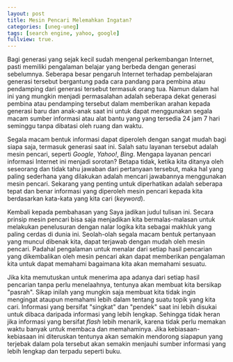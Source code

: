 ```yaml
---
layout: post
title: Mesin Pencari Melemahkan Ingatan?
categories: [uneg-uneg]
tags: [search engine, yahoo, google]
fullview: true.
---
```


Bagi generasi yang sejak kecil sudah mengenal perkembangan Internet, pasti memiliki pengalaman belajar yang berbeda dengan generasi sebelumnya. Seberapa besar pengaruh Internet terhadap pembelajaran generasi tersebut bergantung pada cara pandang para pembina atau pendamping dari generasi tersebut termasuk orang tua. Namun dalam hal ini yang mungkin menjadi permasalahan adalah seberapa dekat generasi pembina atau pendamping tersebut dalam memberikan arahan kepada generasi baru dan anak-anak saat ini untuk dapat menggunakan segala macam sumber informasi atau alat bantu yang yang tersedia 24 jam 7 hari seminggu tanpa dibatasi oleh ruang dan waktu.

Segala macam bentuk informasi dapat diperoleh dengan sangat mudah bagi siapa saja, termasuk generasi saat ini. Salah satu layanan tersebut adalah mesin pencari, seperti *Google*, *Yahoo!*, *Bing*. Mengapa layanan pencari informasi Internet ini menjadi sorotan? Betapa tidak, ketika kita ditanya oleh seseorang dan tidak tahu jawaban dari pertanyaan tersebut, maka hal yang paling sederhana yang dilakukan adalah mencari jawabannya menggunakan mesin pencari. Sekarang yang penting untuk diperhatikan adalah seberapa tepat dan benar informasi yang diperoleh mesin pencari kepada kita berdasarkan kata-kata yang kita cari (*keyword*). 

Kembali kepada pembahasan yang Saya jadikan judul tulisan ini. Secara prinsip mesin pencari bisa saja menjadikan kita bermalas-malasan untuk melakukan penelusuran dengan nalar logika kita sebagai makhluk yang paling cerdas di dunia ini. Seolah-olah segala macam bentuk pertanyaan yang muncul dibenak kita, dapat terjawab dengan mudah oleh mesin pencari. Padahal pengalaman untuk menalar dari setiap hasil pencarian yang dikembalikan oleh mesin pencari akan dapat memberikan pengalaman kita untuk dapat memahami bagaimana kita akan memahami sesuatu.

Jika kita memutuskan untuk menerima apa adanya dari setiap hasil pencarian tanpa perlu menelaahnya, tentunya akan membuat kita bersikap "pasrah". Sikap inilah yang mungkin saja membuat kita tidak ingin mengingat ataupun memahami lebih dalam tentang suatu topik yang kita cari. Informasi yang bersifat "singkat" dan "pendek" saat ini lebih disukai untuk dibaca daripada informasi yang lebih lengkap. Sehingga tidak heran jika informasi yang bersifat *flash* lebih menarik, karena tidak perlu memakan waktu banyak untuk membaca dan memahaminya. Jika kebiasaan-kebiasaan ini diteruskan tentunya akan semakin mendorong siapapun yang terjebak dalam pola tersebut akan semakin menjauhi sumber informasi yang lebih lengkap dan terpadu seperti buku.

